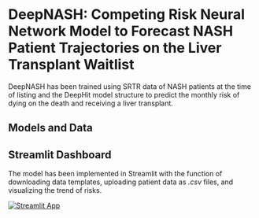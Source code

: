 # DeepNASH:  Competing Risk Neural Network Model to Forecast NASH Patient Trajectories on the Liver Transplant Waitlist
DeepNASH has been trained using SRTR data of NASH patients at the time of listing and the DeepHit model structure to predict the monthly risk of dying on the death and receiving a liver transplant. 

## Models and Data 


## Streamlit Dashboard
The model has been implemented in Streamlit with the function of downloading data templates, uploading patient data as *.csv* files, and visualizing the trend of risks. 

[![Streamlit App](https://static.streamlit.io/badges/streamlit_badge_black_white.svg)](https://deepnash.streamlit.app/)

# 

